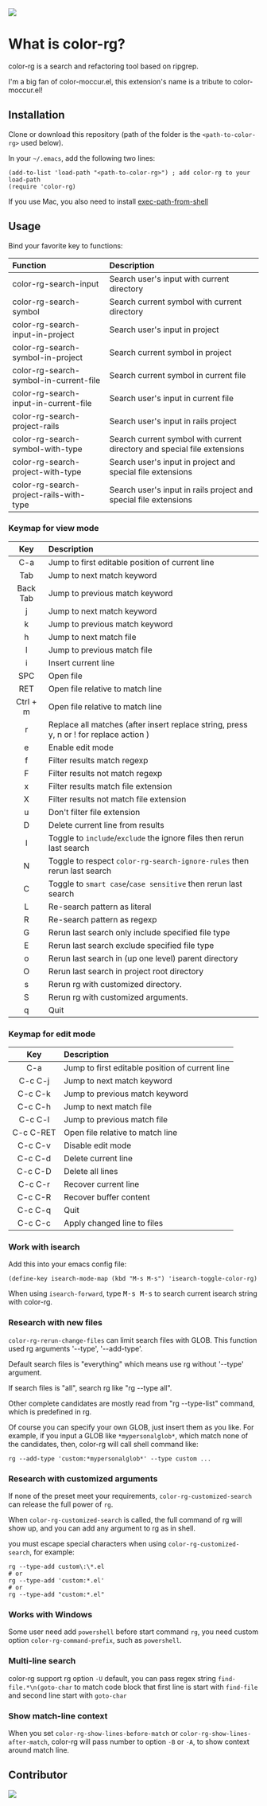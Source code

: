 <img src="./screenshot/color-rg.png">

# What is color-rg?

color-rg is a search and refactoring tool based on ripgrep.

I'm a big fan of color-moccur.el, this extension's name is a tribute to
color-moccur.el!

## Installation

Clone or download this repository (path of the folder is the
`<path-to-color-rg>` used below).

In your `~/.emacs`, add the following two lines:

```Elisp
(add-to-list 'load-path "<path-to-color-rg>") ; add color-rg to your load-path
(require 'color-rg)
```

If you use Mac, you also need to install
[exec-path-from-shell](https://github.com/purcell/exec-path-from-shell)

## Usage

Bind your favorite key to functions:

| Function                                | Description                                                              |
| :-------------------------------------- | :----------------------------------------------------------------------- |
| color-rg-search-input                   | Search user's input with current directory                               |
| color-rg-search-symbol                  | Search current symbol with current directory                             |
| color-rg-search-input-in-project        | Search user's input in project                                           |
| color-rg-search-symbol-in-project       | Search current symbol in project                                         |
| color-rg-search-symbol-in-current-file  | Search current symbol in current file                                    |
| color-rg-search-input-in-current-file   | Search user's input in current file                                      |
| color-rg-search-project-rails           | Search user's input in rails project                                     |
| color-rg-search-symbol-with-type        | Search current symbol with current directory and special file extensions |
| color-rg-search-project-with-type       | Search user's input in project and special file extensions               |
| color-rg-search-project-rails-with-type | Search user's input in rails project and special file extensions         |

### Keymap for view mode

| Key      | Description                                                                            |
| :------: | :----------------------------------------------------------------------                |
| C-a      | Jump to first editable position of current line                                        |
| Tab      | Jump to next match keyword                                                             |
| Back Tab | Jump to previous match keyword                                                         |
| j        | Jump to next match keyword                                                             |
| k        | Jump to previous match keyword                                                         |
| h        | Jump to next match file                                                                |
| l        | Jump to previous match file                                                            |
| i        | Insert current line                                                                    |
| SPC      | Open file                                                                              |
| RET      | Open file relative to match line                                                       |
| Ctrl + m | Open file relative to match line                                                       |
| r        | Replace all matches (after insert replace string, press y, n or ! for replace action ) |
| e        | Enable edit mode                                                                       |
| f        | Filter results match regexp                                                            |
| F        | Filter results not match regexp                                                        |
| x        | Filter results match file extension                                                    |
| X        | Filter results not match file extension                                                |
| u        | Don't filter file extension                                                            |
| D        | Delete current line from results                                                       |
| I        | Toggle to `include`/`exclude` the ignore files then rerun last search                  |
| N        | Toggle to respect `color-rg-search-ignore-rules` then rerun last search                |
| C        | Toggle to `smart case`/`case sensitive` then rerun last search                         |
| L        | Re-search pattern as literal                                                           |
| R        | Re-search pattern as regexp                                                            |
| G        | Rerun last search only include specified file type                                     |
| E        | Rerun last search exclude specified file type                                          |
| o        | Rerun last search in (up one level) parent directory                                   |
| O        | Rerun last search in project root directory                                            |
| s        | Rerun rg with customized directory.                                                    |
| S        | Rerun rg with customized arguments.                                                    |
| q        | Quit                                                                                   |

### Keymap for edit mode

|    Key    | Description                                     |
| :-------: | :---------------------------------------------- |
|    C-a    | Jump to first editable position of current line |
|  C-c C-j  | Jump to next match keyword                      |
|  C-c C-k  | Jump to previous match keyword                  |
|  C-c C-h  | Jump to next match file                         |
|  C-c C-l  | Jump to previous match file                     |
| C-c C-RET | Open file relative to match line                |
|  C-c C-v  | Disable edit mode                               |
|  C-c C-d  | Delete current line                             |
|  C-c C-D  | Delete all lines                                |
|  C-c C-r  | Recover current line                            |
|  C-c C-R  | Recover buffer content                          |
|  C-c C-q  | Quit                                            |
|  C-c C-c  | Apply changed line to files                     |

### Work with isearch

Add this into your emacs config file:

```
(define-key isearch-mode-map (kbd "M-s M-s") 'isearch-toggle-color-rg)
```

When using `isearch-forward`, type <kbd>M-s M-s</kbd> to search current
isearch string with color-rg.

### Research with new files

`color-rg-rerun-change-files` can limit search files with GLOB. This function
used rg arguments '--type', '--add-type'.

Default search files is "everything" which means use rg without '--type'
argument.

If search files is "all", search rg like "rg --type all".

Other complete candidates are mostly read from "rg --type-list" command, which
is predefined in rg.

Of course you can specify your own GLOB, just insert them as you like. For
example, if you input a GLOB like `*mypersonalglob*`, which match none of the
candidates, then, color-rg will call shell command like:

```
rg --add-type 'custom:*mypersonalglob*' --type custom ...
```

### Research with customized arguments

If none of the preset meet your requirements, `color-rg-customized-search` can
release the full power of `rg`.

When `color-rg-customized-search` is called, the full command of rg will show
up, and you can add any argument to rg as in shell.

you must escape special characters when using `color-rg-customized-search`, for
example:

```
rg --type-add custom\:\*.el
# or
rg --type-add 'custom:*.el'
# or
rg --type-add "custom:*.el"
```

### Works with Windows
Some user need add `powershell` before start command `rg`, you need custom option `color-rg-command-prefix`, such as `powershell`.

### Multi-line search
color-rg support rg option `-U` default, you can pass regex string `find-file.*\n(goto-char` to match code block that first line is start with `find-file` and second line start with `goto-char`

### Show match-line context
When you set `color-rg-show-lines-before-match` or `color-rg-show-lines-after-match`, color-rg will pass number to option `-B` or `-A`, to show context around match line.

## Contributor

<a href = "https://github.com/manateelazycat/color-rg/graphs/contributors">
  <img src = "https://contrib.rocks/image?repo=manateelazycat/color-rg"/>
</a>
